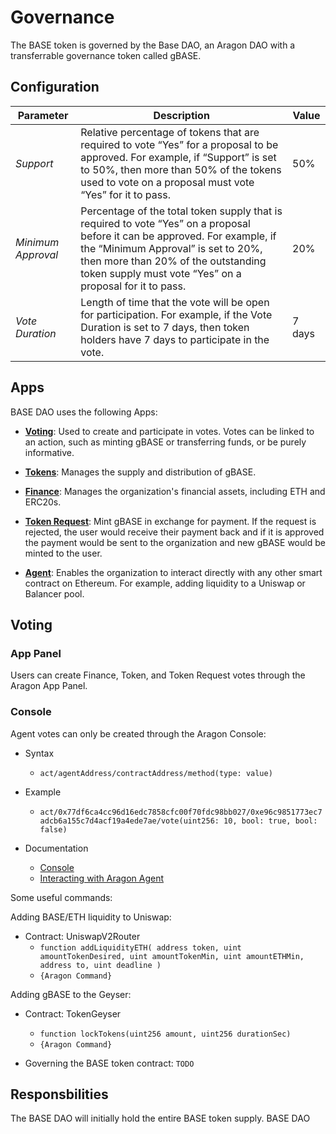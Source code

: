 # Governance

The BASE token is governed by the Base DAO, an Aragon DAO with a transferrable governance token called gBASE.

## Configuration

| Parameter | Description | Value |
|-|-|-|
| *Support* | Relative percentage of tokens that are required to vote “Yes” for a proposal to be approved. For example, if “Support” is set to 50%, then more than 50% of the tokens used to vote on a proposal must vote “Yes” for it to pass. | 50% |
| *Minimum Approval* | Percentage of the total token supply that is required to vote “Yes” on a proposal before it can be approved. For example, if the “Minimum Approval” is set to 20%, then more than 20% of the outstanding token supply must vote “Yes” on a proposal for it to pass. | 20% |
| *Vote Duration* | Length of time that the vote will be open for participation. For example, if the Vote Duration is set to 7 days, then token holders have 7 days to participate in the vote. | 7 days |

## Apps
BASE DAO uses the following Apps:

- **[Voting](https://github.com/aragon/aragon-apps/tree/master/apps/voting)**: Used to create and participate in votes. Votes can be linked to an action, such as minting gBASE or transferring funds, or be purely informative.

- **[Tokens](https://github.com/aragon/aragon-apps/tree/master/apps/token-manager)**: Manages the supply and distribution of gBASE.

- **[Finance](https://github.com/aragon/aragon-apps/tree/master/apps/finance)**: Manages the organization's financial assets, including ETH and ERC20s.

- **[Token Request](https://github.com/1Hive/token-request-app)**: Mint gBASE in exchange for payment. If the request is rejected, the user would receive their payment back and if it is approved the payment would be sent to the organization and new gBASE would be minted to the user.

- **[Agent](https://github.com/aragon/aragon-apps/tree/master/apps/agent)**: Enables the organization to interact directly with any other smart contract on Ethereum. For example, adding liquidity to a Uniswap or Balancer pool.

## Voting

### App Panel
Users can create Finance, Token, and Token Request votes through the Aragon App Panel.

### Console
Agent votes can only be created through the Aragon Console:

- Syntax
  - `act/agentAddress/contractAddress/method(type: value)`

- Example
  - `act/0x77df6ca4cc96d16edc7858cfc00f70fdc98bb027/0xe96c9851773ec7adcb6a155c7d4acf19a4ede7ae/vote(uint256: 10, bool: true, bool: false)`

- Documentation
  - [Console](https://github.com/aragon/aragon/blob/master/docs/CONSOLE.md#act)
  - [Interacting with Aragon Agent](https://hack.aragon.org/docs/guides-use-agent#interacting-with-aragon-agent)
 
 Some useful commands:
 
Adding BASE/ETH liquidity to Uniswap: 
 - Contract: UniswapV2Router
   - `function addLiquidityETH(
        address token,
        uint amountTokenDesired,
        uint amountTokenMin,
        uint amountETHMin,
        address to,
        uint deadline
    )`
    - `{Aragon Command}`
 
Adding gBASE to the Geyser:
  - Contract: TokenGeyser
    - `function lockTokens(uint256 amount, uint256 durationSec)`
    - `{Aragon Command}`

 - Governing the BASE token contract: `TODO`
 
 
## Responsbilities

The BASE DAO will initially hold the entire BASE token supply. 
BASE DAO

